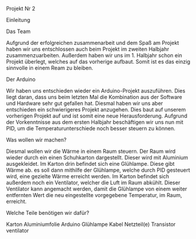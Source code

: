Projekt Nr 2 


Einleitung

Das Team

Aufgrund der erfolgreichen zusammenarbeit und dem Spaß am Projekt haben wir uns entschlossen auch beim Projekt im zweiten Halbjahr zusammenzuarbeiten. Außerdem haben wir uns im 1. Halbjahr schon ein Projekt überlegt, welches auf das vorherige aufbaut. Somit ist es das einzig sinnvolle in einem Ream zu bleiben.

Der Arduino

Wir haben uns entschieden wieder ein Arduino-Projekt auszuführen. Dies liegt daran, dass uns beim letzten Mal die Kombination aus der Software und Hardware sehr gut gefallen hat. Diesmal haben wir uns aber entschieden ein schwierigeres Projekt anzugehen. Dies baut auf unserem vorherigen Projekt auf und ist somit eine neue Herausforderung. Aufgrund der Vorkenntnisse aus dem ersten Halbjahr beschäftigen wir uns nun mit PID, um die Temperaturunterschiede noch besser steuern zu können. 


Was wollen wir machen? 


Diesmal wollen wir die Wärme in einem Raum steuern. Der Raum wird wieder durch ein einen Schuhkarton dargestellt. Dieser wird mit Aluminium ausgekleidet. Im Karton drin befindet sich eine Glühlampe. Diese gibt Wärme ab. es soll dann mithilfe der Glühlampe, welche durch PID gesteuert wird, eine gezielte Wärme erreicht werden. Im Karton befindet sich außerdem noch ein Ventilator, welcher die Luft im Raum abkühlt. Dieser Ventilator kann angemacht werden, damit die Glühlampe von einem weiter entfernten Wert die neu eingestellte vorgegebene Temperatur, im Raum, erreicht.


Welche Teile benötigen wir dafür? 


Karton 
Aluminiumfolie
 Arduino
 Glühlampe
 Kabel
 Netzteil(e)
 Transistor
 ventilator
